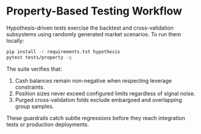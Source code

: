 # Property-Based Testing Workflow

Hypothesis-driven tests exercise the backtest and cross-validation subsystems
using randomly generated market scenarios.  To run them locally:

```bash
pip install -r requirements.txt hypothesis
pytest tests/property -q
```

The suite verifies that:

1. Cash balances remain non-negative when respecting leverage constraints.
2. Position sizes never exceed configured limits regardless of signal noise.
3. Purged cross-validation folds exclude embargoed and overlapping group
   samples.

These guardrails catch subtle regressions before they reach integration tests
or production deployments.
